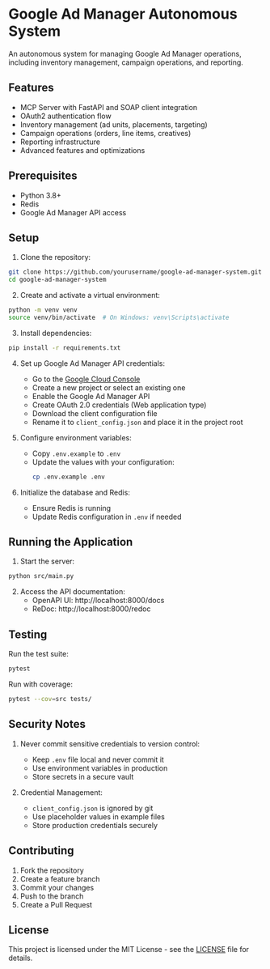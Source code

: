 # Google Ad Manager Autonomous System

An autonomous system for managing Google Ad Manager operations, including inventory management, campaign operations, and reporting.

## Features

- MCP Server with FastAPI and SOAP client integration
- OAuth2 authentication flow
- Inventory management (ad units, placements, targeting)
- Campaign operations (orders, line items, creatives)
- Reporting infrastructure
- Advanced features and optimizations

## Prerequisites

- Python 3.8+
- Redis
- Google Ad Manager API access

## Setup

1. Clone the repository:
```bash
git clone https://github.com/yourusername/google-ad-manager-system.git
cd google-ad-manager-system
```

2. Create and activate a virtual environment:
```bash
python -m venv venv
source venv/bin/activate  # On Windows: venv\Scripts\activate
```

3. Install dependencies:
```bash
pip install -r requirements.txt
```

4. Set up Google Ad Manager API credentials:
   - Go to the [Google Cloud Console](https://console.cloud.google.com)
   - Create a new project or select an existing one
   - Enable the Google Ad Manager API
   - Create OAuth 2.0 credentials (Web application type)
   - Download the client configuration file
   - Rename it to `client_config.json` and place it in the project root

5. Configure environment variables:
   - Copy `.env.example` to `.env`
   - Update the values with your configuration:
     ```bash
     cp .env.example .env
     ```

6. Initialize the database and Redis:
   - Ensure Redis is running
   - Update Redis configuration in `.env` if needed

## Running the Application

1. Start the server:
```bash
python src/main.py
```

2. Access the API documentation:
   - OpenAPI UI: http://localhost:8000/docs
   - ReDoc: http://localhost:8000/redoc

## Testing

Run the test suite:
```bash
pytest
```

Run with coverage:
```bash
pytest --cov=src tests/
```

## Security Notes

1. Never commit sensitive credentials to version control:
   - Keep `.env` file local and never commit it
   - Use environment variables in production
   - Store secrets in a secure vault

2. Credential Management:
   - `client_config.json` is ignored by git
   - Use placeholder values in example files
   - Store production credentials securely

## Contributing

1. Fork the repository
2. Create a feature branch
3. Commit your changes
4. Push to the branch
5. Create a Pull Request

## License

This project is licensed under the MIT License - see the [LICENSE](LICENSE) file for details.